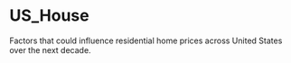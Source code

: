 # US_House
Factors that could influence residential home prices across United States over the next decade.
